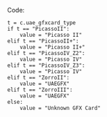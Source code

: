 Code:

    t = c.uae_gfxcard_type
    if t == "PicassoII":
        value = "Picasso II"
    elif t == "PicassoII+":
        value = "Picasso II+"
    elif t == "PicassoIV_Z2":
        value = "Picasso IV"
    elif t == "PicassoIV_Z3":
        value = "Picasso IV"
    elif t == "ZorroII":
        value = "UAEGFX"
    elif t == "ZorroIII":
        value = "UAEGFX"
    else:
        value = "Unknown GFX Card"